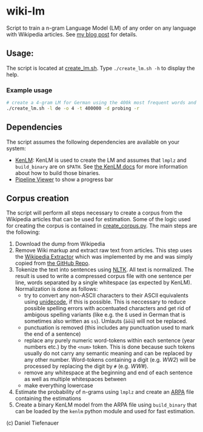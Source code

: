 # wiki-lm
Script to train a n-gram Language Model (LM) of any order on any language with Wikipedia articles. See [my blog post](https://tiefenauer.github.io/blog/wiki-n-gram-lm/) for details.

## Usage:
The script is located at [create_lm.sh](./create_lm.sh). Type `./create_lm.sh -h` to display the help.

### Example usage
```bash
# create a 4-gram LM for German using the 400k most frequent words and probing as data structure. Artifacts will be removed after estimation. 
./create_lm.sh -l de -o 4 -t 400000 -d probing -r
```

## Dependencies
The script assumes the following dependencies are available on your system:

- [KenLM](https://github.com/kpu/kenlm): KenLM is used to create the LM and assumes that `lmplz` and `build_binary` are on `$PATH`. See [the KenLM docs](https://kheafield.com/code/kenlm/) for more information about how to build those binaries.
- [Pipeline Viewer](http://www.ivarch.com/programs/pv.shtml) to show a progress bar

## Corpus creation
The script will perform all steps necessary to create a corpus from the Wikipedia articles that can be used for estimation. Some of the logic used for creating the corpus is contained in [create_corpus.py](./create_corpus.py). The main steps are the following:

1. Download the dump from Wikipedia
2. Remove Wiki markup and extract raw text from articles. This step uses the [Wikipedia Extractor](http://medialab.di.unipi.it/wiki/Wikipedia_Extractor) which was implemented by me and was simply copied from [the GitHub Repo](https://github.com/attardi/wikiextractor).
3. Tokenize the text into sentences using [NLTK](https://nltk.org). All text is normalized. The result is used to write a compressed corpus file with one sentence per line, words separated by a single whitespace (as expected by KenLM). Normalization is done as follows:
   - try to convert any non-ASCII characters to their ASCII equivalents using [unidecode](https://pypi.org/project/Unidecode/), if this is possible. This is neccessary to reduce possible spelling errors with accentuated characters and get rid of ambigous spelling variants (like e.g. the `ß` used in German that is sometimes also written as `ss`). Umlauts (`äöü`) will not be replaced.
   - punctuation is removed (this includes any punctuation used to mark the end of a sentence)
   - replace any purely numeric word-tokens within each sentence (year numbers etc.) by the `<num>` token. This is done because such tokens usually do not carry any semantic meaning and can be replaced by any other number. Word-tokens containing a digit (e.g. _WW2_) will be processed by replacing the digit by `#` (e.g. _WW#_).
   - remove any whitespace at the beginning and end of each sentence as well as multiple whitespaces between 
   - make everything lowercase
4. Estimate the probability of n-grams using `lmplz` and create an [ARPA](https://cmusphinx.github.io/wiki/arpaformat/) file containing the estimations  
5. Create a binary KenLM model from the ARPA file using `build_binary` that can be loaded by the `kenlm` python module and used for fast estimation.

(c) Daniel Tiefenauer
